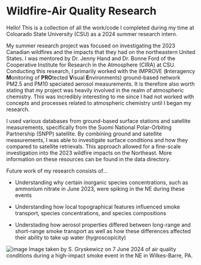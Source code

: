 # Wildfire-Air Quality Research
Hello! This is a collection of all the work/code I completed during my time at Coloarado State University (CSU) as a 2024 summer research intern. 

My summer research project was focused on investigating the 2023 Canadian wildfires and the impacts that they had on the northeastern United States. I was mentored by Dr. Jenny Hand and Dr. Bonne Ford of the Cooperative Institute for Research in the Atmosphere (CIRA) at CSU. Conducting this research, I primarily worked with the IMPROVE (**I**nteragency **M**onitoring of **PRO**tected **V**isual **E**nvironments) ground-based network PM2.5 and PM10 speciated aerosol measurements. It is therefore also worth stating that my project was heavily involved in the realm of atmospheric chemistry. This was incredibly interesting to me since I had not worked with concepts and processes related to atmospheric chemistry until I began my research.

I used various databases from ground-based surface stations and satellite measurements, specifically from the Suomi National Polar-Orbiting Partnership (SNPP) satellite. By combining ground and satellite measurements, I was able to investigate surface conditions and how they compared to satellite retrievals. This approach allowed for a fine-scale investigation into the 2023 wildfire impacts on the Northeast. More information on these resources can be found in the data directory.

Future work of my research consists of...</p>
- Understanding why certain inorganic species concentrations, such as ammonium nitrate in June 2023, were spiking in the NE during these events </p>
- Understanding how local topographical features influenced smoke transport, species concentrations, and species compositions </p>
- Understading how aerosol properties differed between long-range and short-range smoke transport as well as how these differences affected their ability to take up water (hygroscopicity)

 ![image](https://github.com/user-attachments/assets/ff43d2a6-e20f-4af2-8729-c0f810b7d59c)
Image taken by S. Gryskewicz on 7 June 2024 of air quality conditions during a high-impact smoke event in the NE in Wilkes-Barre, PA.
